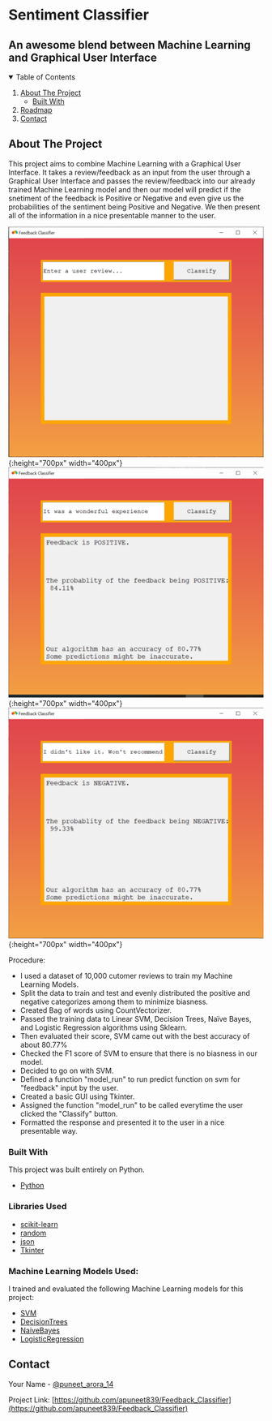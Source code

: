 # Sentiment Classifier
## An awesome blend between Machine Learning and Graphical User Interface

<!-- TABLE OF CONTENTS -->
<details open="open">
  <summary>Table of Contents</summary>
  <ol>
    <li>
      <a href="#about-the-project">About The Project</a>
      <ul>
        <li><a href="#built-with">Built With</a></li>
      </ul>
    </li>
    <li><a href="#roadmap">Roadmap</a></li>
    <li><a href="#contact">Contact</a></li>
  </ol>
</details>



<!-- ABOUT THE PROJECT -->
## About The Project

This project aims to combine Machine Learning with a Graphical User Interface. It takes a review/feedback as an input from the user through a Graphical User Interface and passes the review/feedback into our already trained Machine Learning model and then our model will predict if the snetiment of the feedback is Positive or Negative and even give us the probabilities of the sentiment being Positive and Negative. We then present all of the information in a nice presentable manner to the user.


![Sentiment Classifier Screen Shot][product-screenshot]{:height="700px" width="400px"}
![Sentiment Classifier Positive Prediction Screenshot][product-positive-screenshot]{:height="700px" width="400px"}
![Sentiment Classifier Negative Prediction Screenshot][product-negative-screenshot]{:height="700px" width="400px"}



Procedure:

* I used a dataset of 10,000 cutomer reviews to train my Machine Learning Models.
* Split the data to train and test and evenly distributed the positive and negative categorizes among them to minimize biasness. 
* Created Bag of words using CountVectorizer.
* Passed the training data to Linear SVM, Decision Trees, Naïve Bayes, and Logistic Regression algorithms using Sklearn. 
* Then evaluated their score, SVM came out with the best accuracy of about 80.77%
* Checked the F1 score of SVM to ensure that there is no biasness in our model.
* Decided to go on with SVM.
* Defined a function "model_run" to run predict function on svm for "feedback" input by the user.
* Created a basic GUI using Tkinter.
* Assigned the function "model_run" to be called everytime the user clicked the "Classify" button.
* Formatted the response and presented it to the user in a nice presentable way.


### Built With

This project was built entirely on Python.

* [Python](https://www.python.org)

### Libraries Used

* [scikit-learn](https://scikit-learn.org/stable/)
* [random](https://docs.python.org/3/library/random.html)
* [json](https://docs.python.org/3/library/json.html)
* [Tkinter](https://docs.python.org/3/library/tkinter.html)

### Machine Learning Models Used:

I trained and evaluated the following Machine Learning models for this project:

* [SVM](https://scikit-learn.org/stable/modules/svm.html)
* [DecisionTrees](https://scikit-learn.org/stable/modules/tree.html)
* [NaiveBayes](https://scikit-learn.org/stable/modules/naive_bayes.html)
* [LogisticRegression](https://scikit-learn.org/stable/modules/generated/sklearn.linear_model.LogisticRegression.html)



<!-- CONTACT -->
## Contact

Your Name - [@puneet_arora_14](https://twitter.com/puneet_arora_14)

Project Link: [https://github.com/apuneet839/Feedback_Classifier](https://github.com/apuneet839/Feedback_Classifier)




<!-- MARKDOWN LINKS & IMAGES -->
<!-- https://www.markdownguide.org/basic-syntax/#reference-style-links -->
[linkedin-url]: https://www.linkedin.com/in/puneet-arora-1401
[product-screenshot]: images/Sentiment_classifier_default.png
[product-positive-screenshot]: images/Sentiment_classifier_positive.png
[product-negative-screenshot]: images/Sentiment_classifier_negative.png
